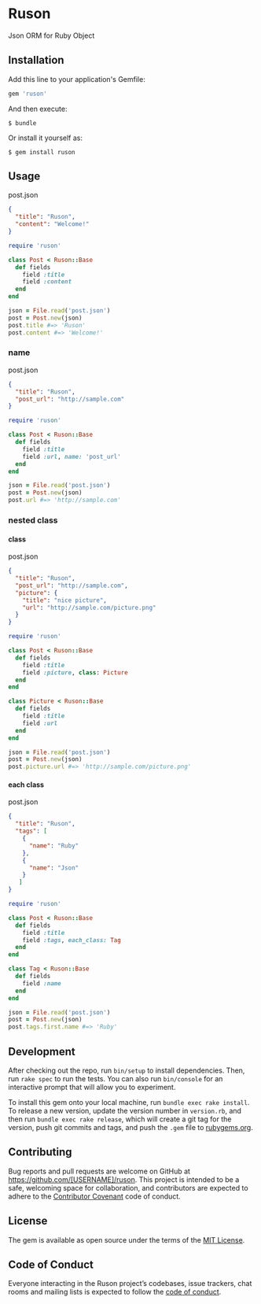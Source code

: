 # Ruson

Json ORM for Ruby Object

## Installation

Add this line to your application's Gemfile:

```ruby
gem 'ruson'
```

And then execute:

    $ bundle

Or install it yourself as:

    $ gem install ruson

## Usage

post.json
```json
{
  "title": "Ruson",
  "content": "Welcome!"
}
```

```ruby
require 'ruson'

class Post < Ruson::Base
  def fields
    field :title
    field :content
  end
end

json = File.read('post.json')
post = Post.new(json)
post.title #=> 'Ruson'
post.content #=> 'Welcome!'
```

### name

post.json
```json
{
  "title": "Ruson",
  "post_url": "http://sample.com"
}
```

```ruby
require 'ruson'

class Post < Ruson::Base
  def fields
    field :title
    field :url, name: 'post_url'
  end
end

json = File.read('post.json')
post = Post.new(json)
post.url #=> 'http://sample.com'
```

### nested class

#### class

post.json
```json
{
  "title": "Ruson",
  "post_url": "http://sample.com",
  "picture": {
    "title": "nice picture",
    "url": "http://sample.com/picture.png"
  }
}
```

```ruby
require 'ruson'

class Post < Ruson::Base
  def fields
    field :title
    field :picture, class: Picture
  end
end

class Picture < Ruson::Base
  def fields
    field :title
    field :url
  end
end

json = File.read('post.json')
post = Post.new(json)
post.picture.url #=> 'http://sample.com/picture.png'
```

#### each class

post.json
```json
{
  "title": "Ruson",
  "tags": [
    {
      "name": "Ruby"
    },
    {
      "name": "Json"
    }
   ]
}
```

```ruby
require 'ruson'

class Post < Ruson::Base
  def fields
    field :title
    field :tags, each_class: Tag
  end
end

class Tag < Ruson::Base
  def fields
    field :name
  end
end

json = File.read('post.json')
post = Post.new(json)
post.tags.first.name #=> 'Ruby'
```


## Development

After checking out the repo, run `bin/setup` to install dependencies. Then, run `rake spec` to run the tests. You can also run `bin/console` for an interactive prompt that will allow you to experiment.

To install this gem onto your local machine, run `bundle exec rake install`. To release a new version, update the version number in `version.rb`, and then run `bundle exec rake release`, which will create a git tag for the version, push git commits and tags, and push the `.gem` file to [rubygems.org](https://rubygems.org).

## Contributing

Bug reports and pull requests are welcome on GitHub at https://github.com/[USERNAME]/ruson. This project is intended to be a safe, welcoming space for collaboration, and contributors are expected to adhere to the [Contributor Covenant](http://contributor-covenant.org) code of conduct.

## License

The gem is available as open source under the terms of the [MIT License](http://opensource.org/licenses/MIT).

## Code of Conduct

Everyone interacting in the Ruson project’s codebases, issue trackers, chat rooms and mailing lists is expected to follow the [code of conduct](https://github.com/[USERNAME]/ruson/blob/master/CODE_OF_CONDUCT.md).
